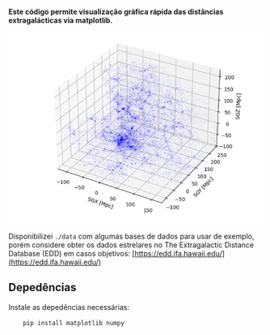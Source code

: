 
**Este código permite visualização gráfica rápida das distâncias extragalácticas via matplotlib.**

![Exemplo](./assets/example.png)

Disponibilizei `./data` com algumas bases de dados para usar de exemplo, porém considere obter os dados estrelares no The Extragalactic Distance Database (EDD) em casos objetivos: [https://edd.ifa.hawaii.edu/](https://edd.ifa.hawaii.edu/)


## Depedências

Instale as depedências necessárias:

```ps1
    pip install matplotlib numpy
```



